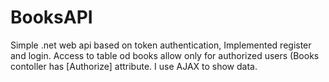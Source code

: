 # BooksAPI
Simple .net web api based on token authentication, Implemented register and login. Access to table od books allow only for authorized users (Books contoller has [Authorize] attribute. I use AJAX to show data.
